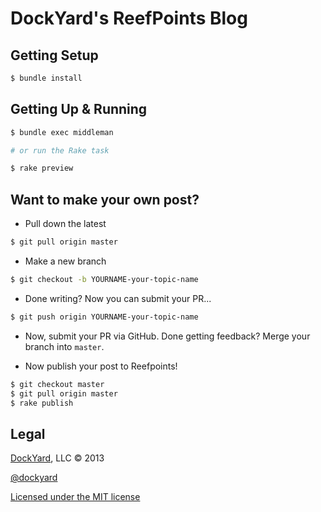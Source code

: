 # DockYard's ReefPoints Blog #

## Getting Setup ##

```bash
$ bundle install
```

## Getting Up & Running ##

```bash
$ bundle exec middleman

# or run the Rake task

$ rake preview
```

## Want to make your own post? ##

* Pull down the latest

```bash
$ git pull origin master
```

* Make a new branch

```bash
$ git checkout -b YOURNAME-your-topic-name
```

* Done writing? Now you can submit your PR...

```bash
$ git push origin YOURNAME-your-topic-name
```

* Now, submit your PR via GitHub. Done getting feedback? Merge your branch into `master`.

* Now publish your post to Reefpoints!

```bash
$ git checkout master
$ git pull origin master
$ rake publish
```

## Legal ##

[DockYard](http://dockyard.com), LLC &copy; 2013

[@dockyard](http://twitter.com/dockyard)

[Licensed under the MIT license](http://www.opensource.org/licenses/mit-license.php)
